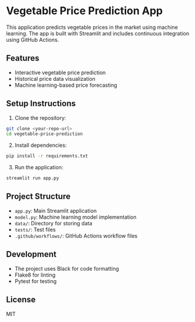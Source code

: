 # Vegetable Price Prediction App

This application predicts vegetable prices in the market using machine learning. The app is built with Streamlit and includes continuous integration using GitHub Actions.

## Features
- Interactive vegetable price prediction
- Historical price data visualization
- Machine learning-based price forecasting

## Setup Instructions

1. Clone the repository:
```bash
git clone <your-repo-url>
cd vegetable-price-prediction
```

2. Install dependencies:
```bash
pip install -r requirements.txt
```

3. Run the application:
```bash
streamlit run app.py
```

## Project Structure
- `app.py`: Main Streamlit application
- `model.py`: Machine learning model implementation
- `data/`: Directory for storing data
- `tests/`: Test files
- `.github/workflows/`: GitHub Actions workflow files

## Development
- The project uses Black for code formatting
- Flake8 for linting
- Pytest for testing

## License
MIT 